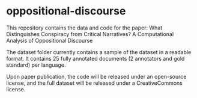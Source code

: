 # oppositional-discourse

This repository contains the data and code for the paper:
What Distinguishes Conspiracy from Critical Narratives? A Computational Analysis of Oppositional Discourse

The dataset folder currently contains a sample of the dataset in a readable format.
It contains 25 fully annotated documents (2 annotators and gold standard) per language.

Upon paper publication, the code will be released under an open-source license, 
and the full dataset will be released under a CreativeCommons license.

